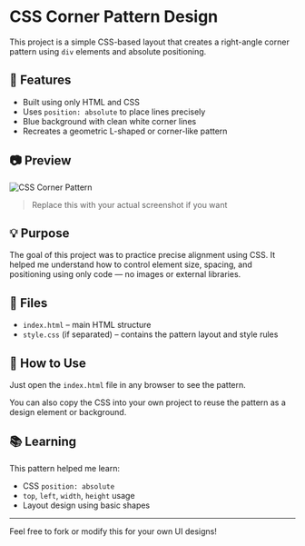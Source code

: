 # CSS Corner Pattern Design

This project is a simple CSS-based layout that creates a right-angle corner pattern using `div` elements and absolute positioning.

## 🔧 Features

- Built using only HTML and CSS
- Uses `position: absolute` to place lines precisely
- Blue background with clean white corner lines
- Recreates a geometric L-shaped or corner-like pattern

## 📷 Preview

![CSS Corner Pattern](screenshot.png)

> Replace this with your actual screenshot if you want

## 💡 Purpose

The goal of this project was to practice precise alignment using CSS. It helped me understand how to control element size, spacing, and positioning using only code — no images or external libraries.

## 📁 Files

- `index.html` – main HTML structure
- `style.css` (if separated) – contains the pattern layout and style rules

## 🚀 How to Use

Just open the `index.html` file in any browser to see the pattern.

You can also copy the CSS into your own project to reuse the pattern as a design element or background.

## 📚 Learning

This pattern helped me learn:

- CSS `position: absolute`
- `top`, `left`, `width`, `height` usage
- Layout design using basic shapes

---

Feel free to fork or modify this for your own UI designs!
